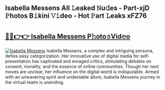 ## Isabella Messens All 𝙻eaked 𝙽u𝚍es - Part-xjD 𝙿hotos B𝚒kini 𝚅𝚒deo - Hot 𝙿art 𝙻eaks xFZ76

# <h2><a href="http://ld0j0h6.urlbe.top/?page=Isabella+Messens">🔗🔗👉👉 Isabella Messens P𝚑oto𝚜Vid𝚎o</a></h2>

[![Isabella Messens](https://i.imgur.com/eBuTRDB.gif)](http://ld0j0h6.urlbe.top/?page=Isabella+Messens)
Isabella Messens, a complex and intriguing persona, defies easy categorization. Her innovative use of digital media for self-presentation has captivated and enraged critics, stimulating debates on consent, morality, and the essence of online communities. Though her next moves are unclear, her influence on the digital world is indisputable. Armed with an unwavering spirit and undeniable allure, Isabella Messens journey in the virtual realm is unending.
